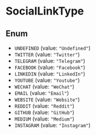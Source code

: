 # SocialLinkType

## Enum

* `UNDEFINED` (value: `"Undefined"`)
* `TWITTER` (value: `"Twitter"`)
* `TELEGRAM` (value: `"Telegram"`)
* `FACEBOOK` (value: `"Facebook"`)
* `LINKEDIN` (value: `"LinkedIn"`)
* `YOUTUBE` (value: `"Youtube"`)
* `WECHAT` (value: `"WeChat"`)
* `EMAIL` (value: `"Email"`)
* `WEBSITE` (value: `"Website"`)
* `REDDIT` (value: `"Reddit"`)
* `GITHUB` (value: `"GitHub"`)
* `MEDIUM` (value: `"Medium"`)
* `INSTAGRAM` (value: `"Instagram"`)
